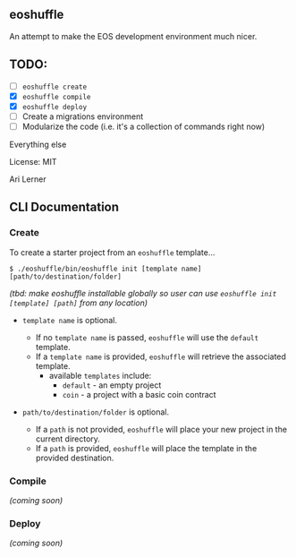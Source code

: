 ## eoshuffle

An attempt to make the EOS development environment much nicer.

## TODO:

* [ ] `eoshuffle create`
* [x] `eoshuffle compile`
* [x] `eoshuffle deploy`
* [ ] Create a migrations environment
* [ ] Modularize the code (i.e. it's a collection of commands right now)

Everything else

License: MIT

Ari Lerner

## CLI Documentation

### Create
To create a starter project from an `eoshuffle` template...

```
$ ./eoshuffle/bin/eoshuffle init [template name] [path/to/destination/folder]
```
_(tbd: make eoshuffle installable globally so user can use `eoshuffle init [template] [path]` from any location)_

 - `template name` is optional.  
   - If no `template name` is passed, `eoshuffle` will use the `default` template.
   - If a `template name` is provided, `eoshuffle` will retrieve the associated template.
     - available `templates` include:
       - `default` - an empty project
       - `coin` - a project with a basic coin contract
 
 - `path/to/destination/folder` is optional.  
   - If a `path` is not provided, `eoshuffle` will place your new project in the current directory.
   - If a `path` is provided, `eoshuffle` will place the template in the provided destination.

### Compile

_(coming soon)_

### Deploy

_(coming soon)_
